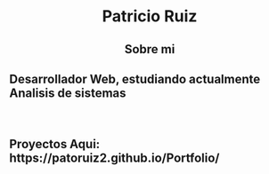 # <h1 align = center>Patricio Ruiz</h1>
<h2 align = center>Sobre mi<h2>
<p align = left> Desarrollador Web, estudiando actualmente Analisis de sistemas</p> </br>
<p align = left>Proyectos Aqui: https://patoruiz2.github.io/Portfolio/</p>
